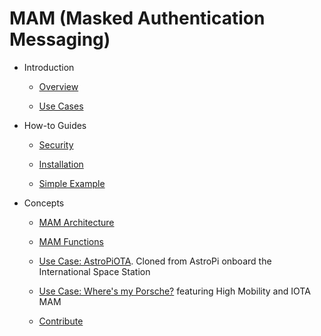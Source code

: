 # MAM (Masked Authentication Messaging)

- Introduction
    - [Overview](introduction/overview.md)
    
    - [Use Cases](introduction/usecases.md)
    
- How-to Guides
    - [Security](quick-start/security.md)
    
    - [Installation](quick-start/installation.md)
       
    - [Simple Example](quick-start/example.md)

 - Concepts
    - [MAM Architecture](knowledgebase/MAM-architecture.md)
    
    - [MAM Functions](knowledgebase/MAM-functions.md)
    
    - [Use Case:  AstroPiOTA](knowledgebase/astropi.md).  Cloned from AstroPi onboard the International Space Station

    - [Use Case:  Where's my Porsche?](knowledgebase/HM.md) featuring High Mobility and IOTA MAM 

    - [Contribute](knowledgebase/contribute.md)
